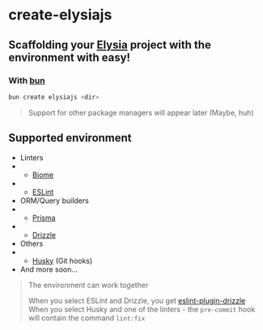# create-elysiajs

## Scaffolding your [Elysia](https://elysiajs.com/) project with the environment with easy!

### With [bun](https://bun.sh/)

```bash
bun create elysiajs <dir>
```

> Support for other package managers will appear later (Maybe, huh)

## Supported environment

-   Linters
-   -   [Biome](https://biomejs.dev/)
-   -   [ESLint](https://eslint.org/)
-   ORM/Query builders
-   -   [Prisma](https://www.prisma.io/)
-   -   [Drizzle](https://orm.drizzle.team/)
-   Others
-   -   [Husky](https://typicode.github.io/husky/) (Git hooks)
-   And more soon...

> The environment can work together
>
> When you select ESLint and Drizzle, you get [eslint-plugin-drizzle](https://orm.drizzle.team/docs/eslint-plugin)
> When you select Husky and one of the linters - the `pre-commit` hook will contain the command `lint:fix`

